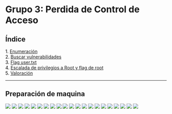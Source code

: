 # Grupo 3: Perdida de Control de Acceso

## **Índice**

<span style="color:black;">1. [ Enumeración](#Enumeración)</span><br>
<span style="color:black;">2. [ Buscar vulnerabilidades](#Vulnerabilidades)</span><br>
<span style="color:black;">3. [ Flag user.txt](#Flag1)</span><br>
<span style="color:black;">4. [ Escalada de privilegios a Root y flag de root](#root)</span><br>
<span style="color:black;">5. [ Valoración](#valoracion)</span><br>

---




## Preparación de maquina
![](https://github.com/Dani-ITB24/Proyecto-Final/blob/d7a1d4f4e12a2379bf12692ef264463613c0b672/Documentos/Grupo%201/A05%20-%20Configuraci%C3%B3n%20de%20Seguridad%20Incorrecta/Assets/wget.png)
![](https://github.com/Dani-ITB24/Proyecto-Final/blob/d7a1d4f4e12a2379bf12692ef264463613c0b672/Documentos/Grupo%201/A05%20-%20Configuraci%C3%B3n%20de%20Seguridad%20Incorrecta/Assets/install-dockercompose.png)
![](https://github.com/Dani-ITB24/Proyecto-Final/blob/d7a1d4f4e12a2379bf12692ef264463613c0b672/Documentos/Grupo%201/A05%20-%20Configuraci%C3%B3n%20de%20Seguridad%20Incorrecta/Assets/dockercompose.png)
![](https://github.com/Dani-ITB24/Proyecto-Final/blob/d7a1d4f4e12a2379bf12692ef264463613c0b672/Documentos/Grupo%201/A05%20-%20Configuraci%C3%B3n%20de%20Seguridad%20Incorrecta/Assets/arp.png)
![](https://github.com/Dani-ITB24/Proyecto-Final/blob/d7a1d4f4e12a2379bf12692ef264463613c0b672/Documentos/Grupo%201/A05%20-%20Configuraci%C3%B3n%20de%20Seguridad%20Incorrecta/Assets/nmap.png)
![](https://github.com/Dani-ITB24/Proyecto-Final/blob/d7a1d4f4e12a2379bf12692ef264463613c0b672/Documentos/Grupo%201/A05%20-%20Configuraci%C3%B3n%20de%20Seguridad%20Incorrecta/Assets/dirb.png)
![](https://github.com/Dani-ITB24/Proyecto-Final/blob/d7a1d4f4e12a2379bf12692ef264463613c0b672/Documentos/Grupo%201/A05%20-%20Configuraci%C3%B3n%20de%20Seguridad%20Incorrecta/Assets/dashboard.png)
![](https://github.com/Dani-ITB24/Proyecto-Final/blob/d7a1d4f4e12a2379bf12692ef264463613c0b672/Documentos/Grupo%201/A05%20-%20Configuraci%C3%B3n%20de%20Seguridad%20Incorrecta/Assets/server.4.png)
![](https://github.com/Dani-ITB24/Proyecto-Final/blob/d7a1d4f4e12a2379bf12692ef264463613c0b672/Documentos/Grupo%201/A05%20-%20Configuraci%C3%B3n%20de%20Seguridad%20Incorrecta/Assets/admin-secret-web.png)
![](https://github.com/Dani-ITB24/Proyecto-Final/blob/d7a1d4f4e12a2379bf12692ef264463613c0b672/Documentos/Grupo%201/A05%20-%20Configuraci%C3%B3n%20de%20Seguridad%20Incorrecta/Assets/pino-php.png)
![](https://github.com/Dani-ITB24/Proyecto-Final/blob/d7a1d4f4e12a2379bf12692ef264463613c0b672/Documentos/Grupo%201/A05%20-%20Configuraci%C3%B3n%20de%20Seguridad%20Incorrecta/Assets/login.png)
![](https://github.com/Dani-ITB24/Proyecto-Final/blob/d7a1d4f4e12a2379bf12692ef264463613c0b672/Documentos/Grupo%201/A05%20-%20Configuraci%C3%B3n%20de%20Seguridad%20Incorrecta/Assets/regenerar-contraseña.png)
![](https://github.com/Dani-ITB24/Proyecto-Final/blob/d7a1d4f4e12a2379bf12692ef264463613c0b672/Documentos/Grupo%201/A05%20-%20Configuraci%C3%B3n%20de%20Seguridad%20Incorrecta/Assets/shrek-master.png)
![](https://github.com/Dani-ITB24/Proyecto-Final/blob/d7a1d4f4e12a2379bf12692ef264463613c0b672/Documentos/Grupo%201/A05%20-%20Configuraci%C3%B3n%20de%20Seguridad%20Incorrecta/Assets/command-panel.png)
![](https://github.com/Dani-ITB24/Proyecto-Final/blob/d7a1d4f4e12a2379bf12692ef264463613c0b672/Documentos/Grupo%201/A05%20-%20Configuraci%C3%B3n%20de%20Seguridad%20Incorrecta/Assets/burpsuite.png)
![](https://github.com/Dani-ITB24/Proyecto-Final/blob/d7a1d4f4e12a2379bf12692ef264463613c0b672/Documentos/Grupo%201/A05%20-%20Configuraci%C3%B3n%20de%20Seguridad%20Incorrecta/Assets/ls.png)
![](https://github.com/Dani-ITB24/Proyecto-Final/blob/d7a1d4f4e12a2379bf12692ef264463613c0b672/Documentos/Grupo%201/A05%20-%20Configuraci%C3%B3n%20de%20Seguridad%20Incorrecta/Assets/reverse-shell.png)
![](https://github.com/Dani-ITB24/Proyecto-Final/blob/d7a1d4f4e12a2379bf12692ef264463613c0b672/Documentos/Grupo%201/A05%20-%20Configuraci%C3%B3n%20de%20Seguridad%20Incorrecta/Assets/reverse-shell-web.png)
![](https://github.com/Dani-ITB24/Proyecto-Final/blob/d7a1d4f4e12a2379bf12692ef264463613c0b672/Documentos/Grupo%201/A05%20-%20Configuraci%C3%B3n%20de%20Seguridad%20Incorrecta/Assets/nc-whoami-find.png)
![](https://github.com/Dani-ITB24/Proyecto-Final/blob/d7a1d4f4e12a2379bf12692ef264463613c0b672/Documentos/Grupo%201/A05%20-%20Configuraci%C3%B3n%20de%20Seguridad%20Incorrecta/Assets/root.png)
![](https://github.com/Dani-ITB24/Proyecto-Final/blob/d7a1d4f4e12a2379bf12692ef264463613c0b672/Documentos/Grupo%201/A05%20-%20Configuraci%C3%B3n%20de%20Seguridad%20Incorrecta/Assets/config-php.png)
